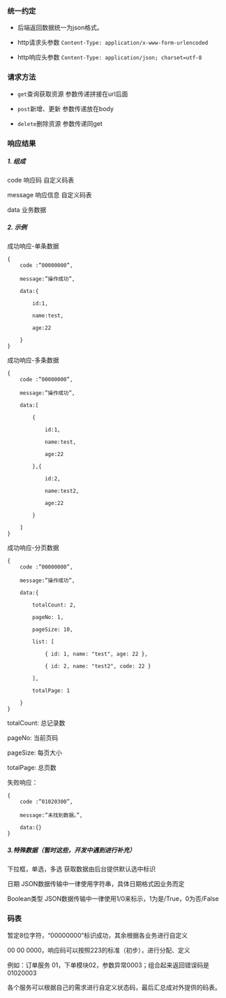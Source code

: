 ### 统一约定

* 后端返回数据统一为json格式。

* http请求头参数 `Content-Type: application/x-www-form-urlencoded`

* http响应头参数 `Content-Type: application/json; charset=utf-8`

### 请求方法

* `get`查询获取资源        参数传递拼接在url后面

* `post`新增、更新          参数传递放在body

* `delete`删除资源          参数传递同get 

### 响应结果

##### 1. 组成

code 响应码    自定义码表

message 响应信息    自定义码表

data 业务数据

##### 2. 示例

成功响应-单条数据

```
{
    code :”00000000”,

    message:”操作成功”,

    data:{

        id:1,

        name:test,

        age:22

    }
}
```

成功响应-多条数据

```
{
    code :”00000000”,

    message:”操作成功”,

    data:[

        {

            id:1,

            name:test,

            age:22

        },{

            id:2,

            name:test2,

            age:22

        }

    ]
}
```

成功响应-分页数据

```
{
    code :”00000000”,

    message:”操作成功”,

    data:{

        totalCount: 2, 

        pageNo: 1, 

        pageSize: 10, 

        list: [ 

            { id: 1, name: "test", age: 22 },

            { id: 2, name: "test2", code: 22 } 

        ], 

        totalPage: 1

    }
}
```

totalCount: 总记录数

pageNo: 当前页码

pageSize: 每页大小

totalPage: 总页数

失败响应：

```
{
    code :”01020300”,

    message:”未找到数据。”,

    data:{}
}
```

##### 3.特殊数据（暂时这些，开发中遇到进行补充）

下拉框，单选，多选         获取数据由后台提供默认选中标识

日期        JSON数据传输中一律使用字符串，具体日期格式因业务而定

Boolean类型     JSON数据传输中一律使用1/0来标示，1为是/True，0为否/False

### 码表

暂定8位字符，“00000000”标识成功，其余根据各业务进行自定义

00  00   0000，响应码可以按照223的标准（初步），进行分配、定义

例如：订单服务 01，下单模块02，参数异常0003；组合起来返回错误码是01020003

各个服务可以根据自己的需求进行自定义状态码，最后汇总成对外提供的码表。

